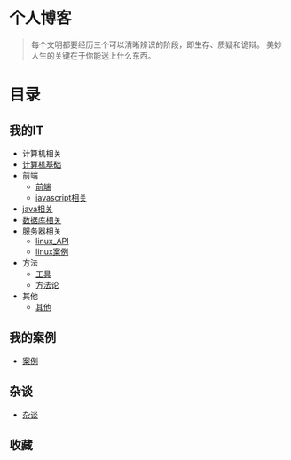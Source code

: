# 个人博客

> 每个文明都要经历三个可以清晰辨识的阶段，即生存、质疑和诡辩。
> 美妙人生的关键在于你能迷上什么东西。

# 目录

## 我的IT
* 计算机相关
 * [计算机基础](https://github.com/thinkuncle/thinkuncle.github.io/labels/%E8%AE%A1%E7%AE%97%E6%9C%BA%E5%9F%BA%E7%A1%80)
* 前端
  * [前端](https://github.com/thinkuncle/thinkuncle.github.io/labels/%E5%89%8D%E7%AB%AF)
  * [javascript相关](https://github.com/thinkuncle/thinkuncle.github.io/labels/js)
* [java相关](https://github.com/thinkuncle/thinkuncle.github.io/labels/java)
* [数据库相关](https://github.com/thinkuncle/thinkuncle.github.io/labels/%E6%95%B0%E6%8D%AE%E5%BA%93)
* 服务器相关
  * [linux_API](https://github.com/thinkuncle/thinkuncle.github.io/tree/master/classify/linux)
  * [linux案例](https://github.com/thinkuncle/thinkuncle.github.io/labels/linux)
* 方法
  * [工具](https://github.com/thinkuncle/thinkuncle.github.io/labels/%E5%B7%A5%E5%85%B7)
  * [方法论](https://github.com/thinkuncle/thinkuncle.github.io/labels/%E6%96%B9%E6%B3%95%E8%AE%BA)
* 其他
  * [其他](https://github.com/thinkuncle/thinkuncle.github.io/labels/%E6%9D%82%E8%B0%88)
  

## 我的案例
* [案例](https://github.com/thinkuncle/thinkuncle.github.io/tree/master/demo)

## 杂谈
* [杂谈](https://github.com/thinkuncle/thinkuncle.github.io/labels/%E6%9D%82%E8%B0%88)


## 收藏

